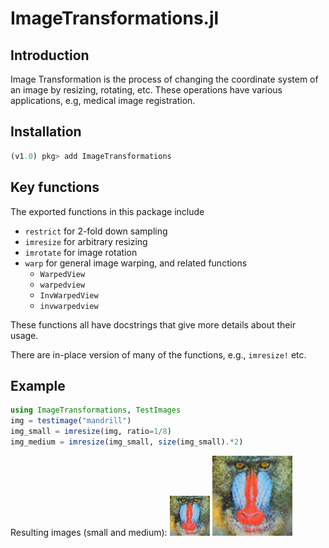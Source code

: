 # ImageTransformations.jl

## Introduction

Image Transformation is the process of changing the coordinate system of an image
by resizing, rotating, etc.
These operations have various applications, e.g, medical image registration.

## Installation

```julia
(v1.0) pkg> add ImageTransformations
```

## Key functions

The exported functions in this package include
* `restrict` for 2-fold down sampling
* `imresize` for arbitrary resizing
* `imrotate` for image rotation
* `warp` for general image warping, and related functions
  + `WarpedView`
  + `warpedview`
  + `InvWarpedView`
  + `invwarpedview`

These functions all have docstrings that give more details about their usage.

There are in-place version of many of the functions, e.g., `imresize!` etc.
    
## Example

```julia
using ImageTransformations, TestImages
img = testimage("mandrill")
img_small = imresize(img, ratio=1/8)
img_medium = imresize(img_small, size(img_small).*2)
```

Resulting images (small and medium):
![img_small](assets/transform/img_small.png)
![img_medium](assets/transform/img_medium.png)
